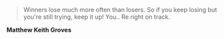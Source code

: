>Winners lose much more often than losers. So if you keep losing but you're still trying, keep it up! You.. Re right on track.

**Matthew Keith Groves**